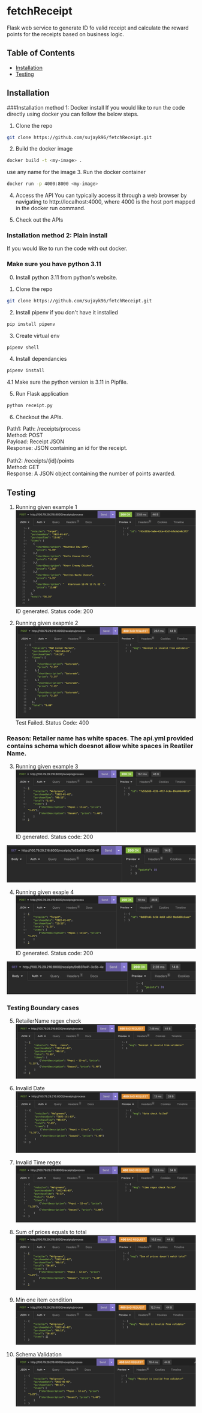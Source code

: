 # fetchReceipt

Flask web service to generate ID fo valid receipt and calculate the reward points for the receipts based on business logic.

## Table of Contents

- [Installation](#installation)
- [Testing](#testing)

## Installation

###Installation method 1: Docker install
If you would like to run the code directly using docker you can follow the below steps.

1. Clone the repo
```bash
git clone https://github.com/sujayk96/fetchReceipt.git
```
2. Build the docker image
```bash
docker build -t <my-image> .
```
use any name for the image
3. Run the docker container
```bash
docker run -p 4000:8000 <my-image>
```
4. Access the API
You can typically access it through a web browser by navigating to http://localhost:4000, where 4000 is the host port mapped in the docker run command.

5. Check out the APIs <br>


### Installation method 2: Plain install
If you would like to run the code with out docker.
### Make sure you have python 3.11
0. Install python 3.11 from python's website.

1. Clone the repo
```bash
git clone https://github.com/sujayk96/fetchReceipt.git
```

2. Install pipenv if you don't have it installed
```bash
pip install pipenv
```

3. Create virtual env
```bash
pipenv shell
```

4. Install dependancies
```bash
pipenv install
```

4.1 Make sure the python version is 3.11 in Pipfile.

5. Run Flask application
```bash
python receipt.py
```

6. Checkout the APIs.

Path1: Path: /receipts/process <br>
Method: POST <br>
Payload: Receipt JSON <br>
Response: JSON containing an id for the receipt.<br><br>
Path2: /receipts/{id}/points<br>
Method: GET<br>
Response: A JSON object containing the number of points awarded.<br>

## Testing
1. Running given example 1
![Alt text](image.png)
ID generated. Status code: 200

2. Running given exapmle 2
![Alt text](image-1.png)
Test Failed. Status Code: 400
### Reason: Retailer name has white spaces. The api.yml provided contains schema which doesnot allow white spaces in Reatiler Name.

3. Running given example 3
![Alt text](image-2.png)
ID generated. Status code: 200

![Alt text](image-3.png)

4. Running given exaple 4
![Alt text](image-4.png)
ID generated. Status code: 200

![Alt text](image-5.png)

### Testing Boundary cases
5. RetailerName regex check
![Alt text](image-6.png)

6. Invalid Date
![Alt text](image-7.png)

7. Invalid Time regex
![Alt text](image-8.png)

8. Sum of prices equals to total
![Alt text](image-9.png)

9. Min one item condition
![Alt text](image-10.png)

10. Schema Validation
![Alt text](image-11.png)